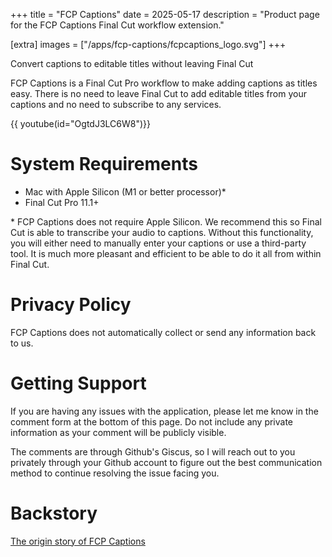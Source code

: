 +++
title = "FCP Captions"
date = 2025-05-17
description = "Product page for the FCP Captions Final Cut workflow extension."

[extra]
images = ["/apps/fcp-captions/fcpcaptions_logo.svg"]
+++

Convert captions to editable titles without leaving Final Cut

<!--more-->

FCP Captions is a Final Cut Pro workflow to make adding captions as titles easy. There is no need to leave Final Cut
to add editable titles from your captions and no need to subscribe to any services.

 {{ youtube(id="OgtdJ3LC6W8")}}

# System Requirements

* Mac with Apple Silicon (M1 or better processor)*
* Final Cut Pro 11.1+

\* FCP Captions does not require Apple Silicon. We recommend this so Final Cut is able to
transcribe your audio to captions. Without this functionality, you will either need to
manually enter your captions or use a third-party tool. It is much more pleasant and efficient
to be able to do it all from within Final Cut.

# Privacy Policy

FCP Captions does not automatically collect or send any information back to us.

# Getting Support

If you are having any issues with the application, please let me know in the comment form
at the bottom of this page. Do not include any private information as your comment will
be publicly visible.

The comments are through Github's Giscus, so I will reach out to you privately through your Github
account to figure out the best communication method to continue resolving the issue facing you.

# Backstory

[The origin story of FCP Captions](@/posts/2025-05-18_fcp_captions_my_first_app.md)
